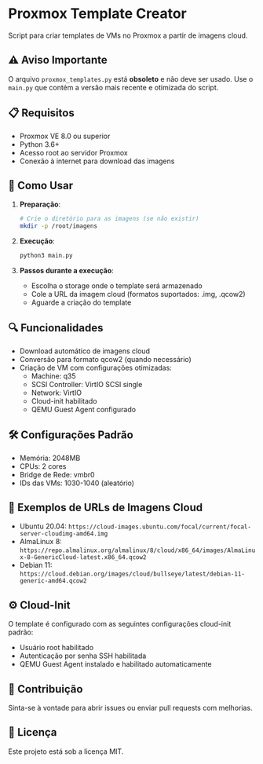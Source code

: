 # Proxmox Template Creator

Script para criar templates de VMs no Proxmox a partir de imagens cloud.

## ⚠️ Aviso Importante

O arquivo `proxmox_templates.py` está **obsoleto** e não deve ser usado. Use o `main.py` que contém a versão mais recente e otimizada do script.

## 📋 Requisitos

- Proxmox VE 8.0 ou superior
- Python 3.6+
- Acesso root ao servidor Proxmox
- Conexão à internet para download das imagens

## 🚀 Como Usar

1. **Preparação**:
   ```bash
   # Crie o diretório para as imagens (se não existir)
   mkdir -p /root/imagens
   ```

2. **Execução**:
   ```bash
   python3 main.py
   ```

3. **Passos durante a execução**:
   - Escolha o storage onde o template será armazenado
   - Cole a URL da imagem cloud (formatos suportados: .img, .qcow2)
   - Aguarde a criação do template

## 🔍 Funcionalidades

- Download automático de imagens cloud
- Conversão para formato qcow2 (quando necessário)
- Criação de VM com configurações otimizadas:
  - Machine: q35
  - SCSI Controller: VirtIO SCSI single
  - Network: VirtIO
  - Cloud-init habilitado
  - QEMU Guest Agent configurado

## 🛠️ Configurações Padrão

- Memória: 2048MB
- CPUs: 2 cores
- Bridge de Rede: vmbr0
- IDs das VMs: 1030-1040 (aleatório)

## 📝 Exemplos de URLs de Imagens Cloud

- Ubuntu 20.04: `https://cloud-images.ubuntu.com/focal/current/focal-server-cloudimg-amd64.img`
- AlmaLinux 8: `https://repo.almalinux.org/almalinux/8/cloud/x86_64/images/AlmaLinux-8-GenericCloud-latest.x86_64.qcow2`
- Debian 11: `https://cloud.debian.org/images/cloud/bullseye/latest/debian-11-generic-amd64.qcow2`

## ⚙️ Cloud-Init

O template é configurado com as seguintes configurações cloud-init padrão:
- Usuário root habilitado
- Autenticação por senha SSH habilitada
- QEMU Guest Agent instalado e habilitado automaticamente

## 🤝 Contribuição

Sinta-se à vontade para abrir issues ou enviar pull requests com melhorias.

## 📜 Licença

Este projeto está sob a licença MIT.
